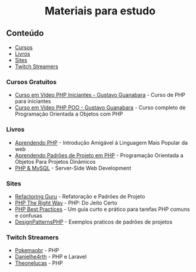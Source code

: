 <center>
 <h1>Materiais para estudo</h1>
</center>

## Conteúdo
 - [Cursos](#cursos)
 - [Livros](#livros)
 - [Sites](#sites)
 - [Twitch Streamers](#twitch-streamers)
 

### Cursos Gratuitos

* [Curso em Vídeo PHP Iniciantes - Gustavo Guanabara](https://www.youtube.com/playlist?list=PLHz_AreHm4dm4beCCCmW4xwpmLf6EHY9k) - Curso de PHP para iniciantes
* [Curso em Vídeo PHP POO - Gustavo Guanabara](https://www.youtube.com/playlist?list=PLHz_AreHm4dmGuLII3tsvryMMD7VgcT7x) - Curso completo de Programação Orientada a Objetos com PHP

### Livros

* [Aprendendo PHP](https://www.amazon.com.br/Aprendendo-PHP-Introdu%C3%A7%C3%A3o-Amig%C3%A1vel-Linguagem/dp/8575225189) - Introdução Amigável à Linguagem Mais Popular da web
* [Aprendendo Padrões de Projeto em PHP](https://www.amazon.com.br/Aprendendo-Padr%C3%B5es-Projeto-em-PHP/dp/8575223437/ref=pd_sim_sccl_1_2/137-1394248-3210203?pd_rd_w=cR1FZ&content-id=amzn1.sym.ea5b5dcc-5408-4cf2-b51b-0bc18438a2dc&pf_rd_p=ea5b5dcc-5408-4cf2-b51b-0bc18438a2dc&pf_rd_r=9EFA4ACWM5EWPXPRDCF5&pd_rd_wg=lerEY&pd_rd_r=7c79bcb9-270d-42a4-8c09-373b3ce0bba2&pd_rd_i=8575223437&psc=1) - Programação Orientada a Objetos Para Projetos Dinâmicos
* [PHP & MySQL](https://www.amazon.com.br/PHP-MySQL-Server-side-Web-Development/dp/1119149223/ref=pd_sbs_sccl_1_5/137-1394248-3210203?pd_rd_w=WD6LK&content-id=amzn1.sym.d27ac626-cb3c-4c30-830f-0fd405f2510f&pf_rd_p=d27ac626-cb3c-4c30-830f-0fd405f2510f&pf_rd_r=8T8Z40KEW6PARN34K1YZ&pd_rd_wg=qJY89&pd_rd_r=33d67a92-60ca-4f5a-8367-25fd359072f3&pd_rd_i=1119149223&psc=1) - Server-Side Web Development


### Sites

* [Refactoring Guru](https://refactoring.guru/pt-br) - Refatoração e Padrões de Projeto
* [PHP The Right Way](http://br.phptherightway.com/) - PHP: Do Jeito Certo
* [PHP Best Practices](http://br.phptherightway.com/) - Um guia curto e prático para tarefas PHP comuns e confusas
* [DesignPatternsPHP](https://designpatternsphp.readthedocs.io/en/latest/README.html) - Exemplos praticos de padrões de projetos

### Twitch Streamers

* [Pokemaobr](https://www.twitch.tv/pokemaobr?lang=pt) - PHP
* [Danielhe4rth](https://www.twitch.tv/danielhe4rt/) - PHP e Laravel
* [Theonelucas](https://www.twitch.tv/theonelucas) - PHP
